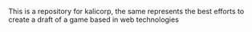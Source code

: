 This is a repository for kalicorp, the same represents the best efforts to create a draft of a game based in web technologies 